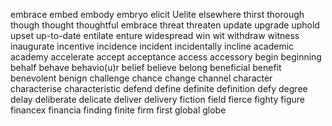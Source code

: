 embrace
embed
embody
embryo
elicit
Uelite
elsewhere
thirst
thorough
though
thought
thoughtful
embrace
threat
threaten
update
upgrade
uphold
upset 
up-to-date
entilate
enture
widespread
win 
wit
withdraw
witness
inaugurate
incentive
incidence
incident 
incidentally
incline
academic
academy
accelerate
accept
acceptance
access
accessory
begin
beginning
behalf
behave
behavio(u)r
belief
believe
belong
beneficial
benefit
benevolent
benign
challenge
chance
change
channel
character
characterise
characteristic
defend
define
definite
definition
defy
degree
delay
deliberate
delicate
deliver
delivery
fiction
field 
fierce
fighty
figure
financex
financia
finding
finite
firm
first
global
globe